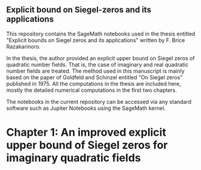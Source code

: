 ## Explicit bound on Siegel-zeros and its applications
This repository contains the SageMath notebooks used in the thesis entitled "Explicit bounds on Siegel zeros and its applications" written by F. Brice Razakarinoro.

In the thesis, the author provided an explicit upper bound on Siegel zeros of quadratic number fields. That is, the case of imaginary and real quadratic number fields are treated. The method used in this manuscript is mainly based on the paper of Goldfeld and Schinzel entitled "On Siegel zeros" published in 1975. All the computations in the thesis are included here, mostly the detailed numerical computations in the first two chapters. 

The notebooks in the current repository can be accessed via any standard software such as Jupiter Notebooks using the SageMath kernel. 

# Chapter 1: An improved explicit upper bound of Siegel zeros for imaginary quadratic fields




